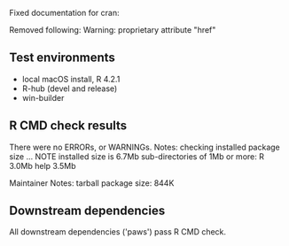 Fixed documentation for cran:

Removed following:
  Warning: <span> proprietary attribute "href"

## Test environments

* local macOS install, R 4.2.1
* R-hub (devel and release)
* win-builder

## R CMD check results

There were no ERRORs, or WARNINGs.
Notes:
checking installed package size ... NOTE
  installed size is  6.7Mb
  sub-directories of 1Mb or more:
    R      3.0Mb
    help   3.5Mb

Maintainer Notes: tarball package size: 844K

## Downstream dependencies

All downstream dependencies ('paws') pass R CMD check.
